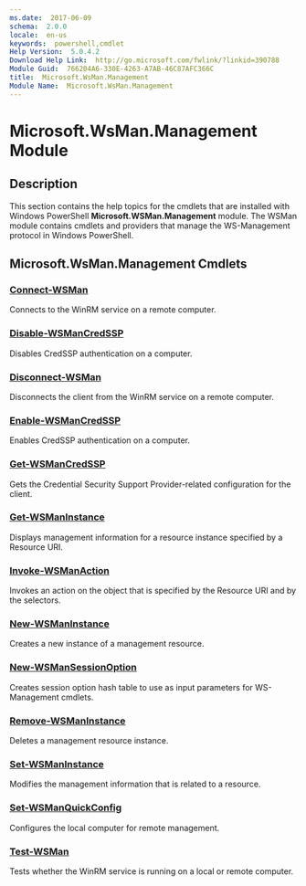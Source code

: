 ```yaml
---
ms.date:  2017-06-09
schema:  2.0.0
locale:  en-us
keywords:  powershell,cmdlet
Help Version:  5.0.4.2
Download Help Link:  http://go.microsoft.com/fwlink/?linkid=390788
Module Guid:  766204A6-330E-4263-A7AB-46C87AFC366C
title:  Microsoft.WsMan.Management
Module Name:  Microsoft.WsMan.Management
---
```


# Microsoft.WsMan.Management Module
## Description
This section contains the help topics for the cmdlets that are installed with Windows PowerShell **Microsoft.WSMan.Management** module. The WSMan module contains cmdlets and providers that manage the WS-Management protocol in Windows PowerShell.

## Microsoft.WsMan.Management Cmdlets
### [Connect-WSMan](Connect-WSMan.md)
Connects to the WinRM service on a remote computer.


### [Disable-WSManCredSSP](Disable-WSManCredSSP.md)
Disables CredSSP authentication on a computer.


### [Disconnect-WSMan](Disconnect-WSMan.md)
Disconnects the client from the WinRM service on a remote computer.


### [Enable-WSManCredSSP](Enable-WSManCredSSP.md)
Enables CredSSP authentication on a computer.


### [Get-WSManCredSSP](Get-WSManCredSSP.md)
Gets the Credential Security Support Provider-related configuration for the client.


### [Get-WSManInstance](Get-WSManInstance.md)
Displays management information for a resource instance specified by a Resource URI.


### [Invoke-WSManAction](Invoke-WSManAction.md)
Invokes an action on the object that is specified by the Resource URI and by the selectors.


### [New-WSManInstance](New-WSManInstance.md)
Creates a new instance of a management resource.


### [New-WSManSessionOption](New-WSManSessionOption.md)
Creates session option hash table to use as input parameters for WS-Management cmdlets.


### [Remove-WSManInstance](Remove-WSManInstance.md)
Deletes a management resource instance.


### [Set-WSManInstance](Set-WSManInstance.md)
Modifies the management information that is related to a resource.


### [Set-WSManQuickConfig](Set-WSManQuickConfig.md)
Configures the local computer for remote management.


### [Test-WSMan](Test-WSMan.md)
Tests whether the WinRM service is running on a local or remote computer.

